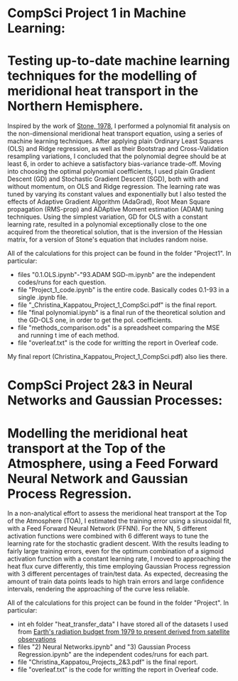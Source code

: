 # CompSci Project 1 in Machine Learning: 
# Testing up-to-date machine learning techniques for the modelling of meridional heat transport in the Northern Hemisphere.

Inspired by the work of [Stone, 1978](https://www.sciencedirect.com/science/article/pii/0377026578900064), I performed a polynomial fit analysis on the non-dimensional meridional heat transport equation, using a series of machine learning techniques. After applying plain Ordinary Least Squares (OLS) and Ridge regression, as well as their Bootstrap and Cross-Validation resampling variations, I concluded that the polynomial degree should be at least 6, in order to achieve a satisfactory bias-variance trade-off. Moving into choosing the optimal polynomial coefficients, I used plain Gradient Descent (GD) and Stochastic Gradient Descent (SGD), both with and without momentum, on OLS and Ridge regression. The learning rate was tuned by varying its constant values and exponentially but I also tested the effects of Adaptive Gradient Algorithm (AdaGrad), Root Mean Square propagation (RMS-prop) and ADAptive Moment estimation (ADAM) tuning techniques. Using the simplest variation, GD for OLS with a constant learning rate, resulted in a polynomial exceptionally close to the one acquired from the theoretical solution, that is the inversion of the Hessian matrix, for a version of Stone's equation that includes random noise. 

All of the calculations for this project can be found in the folder "Project1". In particular:
* files "0.1.OLS.ipynb"-"93.ADAM SGD-m.ipynb" are the independent codes/runs for each question.
* file "Project_1_code.ipynb" is the entire code. Basically codes 0.1-93 in a single .ipynb file.
* file "_Christina_Kappatou_Project_1_CompSci.pdf" is the final report.
* file "final polynomial.ipynb" is a final run of the theoretical solution and the GD-OLS one, in order to get the pol. coefficients. 
* file "methods_comparison.ods" is a spreadsheet comparing the MSE and running t ime of each method.
* file "overleaf.txt" is the code for writting the report in Overleaf code.

My final report (Christina_Kappatou_Project_1_CompSci.pdf) also lies there.

# CompSci Project 2&3 in Neural Networks and Gaussian Processes:
# Modelling the meridional heat transport at the Top of the Atmosphere, using a Feed Forward Neural Network and Gaussian Process Regression.

In a non-analytical effort to assess the meridional heat transport at the Top of the Atmosphere (TOA), I estimated the training error using a sinusoidal fit, with a Feed Forward Neural Network (FFNN). For the NN,  5 different activation functions were combined with 6 different ways to tune the learning rate for the stochastic gradient descent. With the results leading to fairly large training errors, even for the optimum combination of a sigmoid activation function with a constant learning rate, I moved to approaching the heat flux curve differently, this time employing Gaussian Process regression with 3 different percentages of train/test data. As expected, decreasing the amount of train data points leads to high train errors and large confidence intervals, rendering the approaching of the curve less reliable.

All of the calculations for this project can be found in the folder "Project". In particular:
* int eh folder "heat_transfer_data" I have stored all of the datasets I used from [Earth's radiation budget from 1979 to present derived from satellite observations](https://cds.climate.copernicus.eu/cdsapp#!/dataset/satellite-earth-radiation-budget?tab=overview)
* files "2) Neural Networks.ipynb" and "3) Gaussian Process Regression.ipynb" are the independent codes/runs for each part.
* file "Christina_Kappatou_Projects_2&3.pdf" is the final report.
* file "overleaf.txt" is the code for writting the report in Overleaf code.
